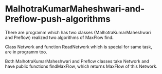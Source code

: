 # MalhotraKumarMaheshwari-and-Preflow-push-algorithms
There are programm which has two classes (MalhotraKumarMaheshwari and Preflow) realized two algorithms of MaxFlow find.

Class Network and function ReadNetwork which is special for same task, are in programm too.

Both MalhotraKumarMaheshwari and Preflow classes take Network and have public functions findMaxFlow, which returns MaxFlow of this Network.
